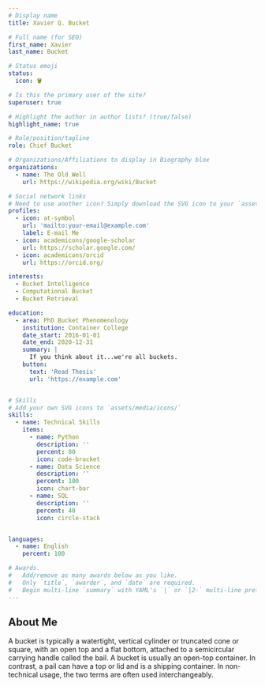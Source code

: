```yaml
---
# Display name
title: Xavier Q. Bucket

# Full name (for SEO)
first_name: Xavier
last_name: Bucket

# Status emoji
status:
  icon: 🪣️

# Is this the primary user of the site?
superuser: true

# Highlight the author in author lists? (true/false)
highlight_name: true

# Role/position/tagline
role: Chief Bucket

# Organizations/Affiliations to display in Biography blox
organizations:
  - name: The Old Well
    url: https://wikipedia.org/wiki/Bucket

# Social network links
# Need to use another icon? Simply download the SVG icon to your `assets/media/icons/` folder.
profiles:
  - icon: at-symbol
    url: 'mailto:your-email@example.com'
    label: E-mail Me
  - icon: academicons/google-scholar
    url: https://scholar.google.com/
  - icon: academicons/orcid
    url: https://orcid.org/

interests:
  - Bucket Intelligence
  - Computational Bucket
  - Bucket Retrieval

education:
  - area: PhD Bucket Phenomenology
    institution: Container College
    date_start: 2016-01-01
    date_end: 2020-12-31
    summary: |
      If you think about it...we're all buckets.
    button:
      text: 'Read Thesis'
      url: 'https://example.com'


# Skills
# Add your own SVG icons to `assets/media/icons/`
skills:
  - name: Technical Skills
    items:
      - name: Python
        description: ''
        percent: 80
        icon: code-bracket
      - name: Data Science
        description: ''
        percent: 100
        icon: chart-bar
      - name: SQL
        description: ''
        percent: 40
        icon: circle-stack


languages:
  - name: English
    percent: 100

# Awards.
#   Add/remove as many awards below as you like.
#   Only `title`, `awarder`, and `date` are required.
#   Begin multi-line `summary` with YAML's `|` or `|2-` multi-line prefix and indent 2 spaces below.
---
```


## About Me

A bucket is typically a watertight, vertical cylinder or truncated cone or square, with an open top and a flat bottom, attached to a semicircular carrying handle called the bail. A bucket is usually an open-top container. In contrast, a pail can have a top or lid and is a shipping container. In non-technical usage, the two terms are often used interchangeably. 
